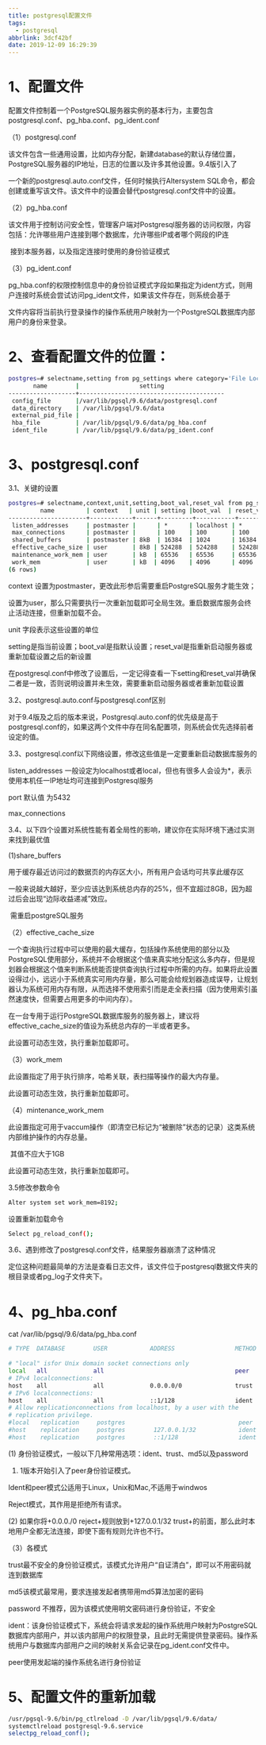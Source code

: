 ```yaml
---
title: postgresql配置文件
tags:
  - postgresql
abbrlink: 3dcf42bf
date: 2019-12-09 16:29:39
---
```


# 1、配置文件

配置文件控制着一个PostgreSQL服务器实例的基本行为，主要包含postgresql.conf、pg_hba.conf、pg_ident.conf

（1）postgresql.conf

   该文件包含一些通用设置，比如内存分配，新建database的默认存储位置，PostgreSQL服务器的IP地址，日志的位置以及许多其他设置。9.4版引入了

   一个新的postgresql.auto.conf文件，任何时候执行Altersystem SQL命令，都会创建或重写该文件。该文件中的设置会替代postgresql.conf文件中的设置。

（2）pg_hba.conf

​    该文件用于控制访问安全性，管理客户端对Postgresql服务器的访问权限，内容包括：允许哪些用户连接到哪个数据库，允许哪些IP或者哪个网段的IP连

​    接到本服务器，以及指定连接时使用的身份验证模式

（3）pg_ident.conf

   pg_hba.conf的权限控制信息中的身份验证模式字段如果指定为ident方式，则用户连接时系统会尝试访问pg_ident文件，如果该文件存在，则系统会基于

​    文件内容将当前执行登录操作的操作系统用户映射为一个PostgreSQL数据库内部用户的身份来登录。

# 2、查看配置文件的位置：    

```bash
postgres=# selectname,setting from pg_settings where category='File Locations';
       name        |                 setting                 
-------------------+-----------------------------------------
 config_file       |/var/lib/pgsql/9.6/data/postgresql.conf
 data_directory    | /var/lib/pgsql/9.6/data
 external_pid_file | 
 hba_file          | /var/lib/pgsql/9.6/data/pg_hba.conf
 ident_file        | /var/lib/pgsql/9.6/data/pg_ident.conf
```



 

# 3、postgresql.conf

3.1、关键的设置

```bash
postgres=# selectname,context,unit,setting,boot_val,reset_val from pg_settings where namein('listen_addresses','max_connections','shared_buffers','effective_cache_size','work_mem','maintenance_work_mem')order by context,name;
         name         | context   | unit | setting |boot_val  | reset_val 
----------------------+------------+------+---------+-----------+-----------
 listen_addresses     | postmaster |      | *      | localhost | *
 max_connections      | postmaster |      | 100    | 100       | 100
 shared_buffers       | postmaster | 8kB  | 16384  | 1024      | 16384
 effective_cache_size | user       | 8kB | 524288  | 524288    | 524288
 maintenance_work_mem | user       | kB  | 65536   | 65536     | 65536
 work_mem             | user       | kB  | 4096    | 4096      | 4096
(6 rows)
```



 

context 设置为postmaster，更改此形参后需要重启PostgreSQL服务才能生效；

设置为user，那么只需要执行一次重新加载即可全局生效。重启数据库服务会终止活动连接，但重新加载不会。  

unit 字段表示这些设置的单位

setting是指当前设置；boot_val是指默认设置；reset_val是指重新启动服务器或重新加载设置之后的新设置

在postgresql.conf中修改了设置后，一定记得查看一下setting和reset_val并确保二者是一致，否则说明设置并未生效，需要重新启动服务器或者重新加载设置

3.2、postgresql.auto.conf与postgresql.conf区别

对于9.4版及之后的版本来说，Postgresql.auto.conf的优先级是高于postgresql.conf的，如果这两个文件中存在同名配置项，则系统会优先选择前者设定的值。

3.3、postgresql.conf以下网络设置，修改这些值是一定要重新启动数据库服务的

listen_addresses 一般设定为localhost或者local，但也有很多人会设为*，表示使用本机任一IP地址均可连接到Postgresql服务

port 默认值 为5432

max_connections

3.4、以下四个设置对系统性能有着全局性的影响，建议你在实际环境下通过实测来找到最优值

(1)share_buffers

​    用于缓存最近访问过的数据页的内存区大小，所有用户会话均可共享此缓存区

​    一般来说越大越好，至少应该达到系统总内存的25%，但不宜超过8GB，因为超过后会出现“边际收益递减”效应。

​    需重启postgreSQL服务

（2）effective_cache_size

一个查询执行过程中可以使用的最大缓存，包括操作系统使用的部分以及PostgreSQL使用部分，系统并不会根据这个值来真实地分配这么多内存，但是规划器会根据这个值来判断系统能否提供查询执行过程中所需的内存。如果将此设置设得过小，远远小于系统真实可用内存量，那么可能会给规划器造成误导，让规划器认为系统可用内存有限，从而选择不使用索引而是走全表扫描（因为使用索引虽然速度快，但需要占用更多的中间内存）。

在一台专用于运行PostgreSQL数据库服务的服务器上，建议将effective_cache_size的值设为系统总内存的一半或者更多。

此设置可动态生效，执行重新加载即可。

（3）work_mem

此设置指定了用于执行排序，哈希关联，表扫描等操作的最大内存量。

此设置可动态生效，执行重新加载即可。

   （4）mintenance_work_mem

​     此设置指定可用于vaccum操作（即清空已标记为“被删除”状态的记录）这类系统内部维护操作的内存总量。

​     其值不应大于1GB

此设置可动态生效，执行重新加载即可。

3.5修改参数命令

```bash
Alter system set work_mem=8192;
```



设置重新加载命令

```bash
Select pg_reload_conf();
```



3.6、遇到修改了postgresql.conf文件，结果服务器崩溃了这种情况

定位这种问题最简单的方法是查看日志文件，该文件位于postgresql数据文件夹的根目录或者pg_log子文件夹下。

# 4、pg_hba.conf

cat /var/lib/pgsql/9.6/data/pg_hba.conf

```bash
# TYPE  DATABASE        USER            ADDRESS                 METHOD
 
# "local" isfor Unix domain socket connections only
local   all             all                                     peer
# IPv4 localconnections:
host    all             all             0.0.0.0/0               trust
# IPv6 localconnections:
host    all             all             ::1/128                 ident
# Allow replicationconnections from localhost, by a user with the
# replication privilege.
#local   replication     postgres                                peer
#host    replication     postgres        127.0.0.1/32            ident
#host    replication     postgres        ::1/128                 ident
```



(1)   身份验证模式，一般以下几种常用选项：ident、trust、md5以及password

1. 1版本开始引入了peer身份验证模式。

Ident和peer模式公适用于Linux，Unix和Mac,不适用于windwos

Reject模式，其作用是拒绝所有请求。

(2)   如果你将+0.0.0./0 reject+规则放到+127.0.0.1/32 trust+的前面，那么此时本地用户全都无法连接，即使下面有规则允许也不行。

（3）各模式

trust最不安全的身份验证模式，该模式允许用户“自证清白”，即可以不用密码就连到数据库

md5该模式最常用，要求连接发起者携带用md5算法加密的密码

password 不推荐，因为该模式使用明文密码进行身份验证，不安全

ident：该身份验证模式下，系统会将请求发起的操作系统用户映射为PostgreSQL数据库内部用户，并以该内部用户的权限登录，且此时无需提供登录密码。操作系统用户与数据库内部用户之间的映射关系会记录在pg_ident.conf文件中。

peer使用发起端的操作系统名进行身份验证

# 5、配置文件的重新加载

```bash
/usr/pgsql-9.6/bin/pg_ctlreload -D /var/lib/pgsql/9.6/data/ 
systemctlreload postgresql-9.6.service 
selectpg_reload_conf();
```





 